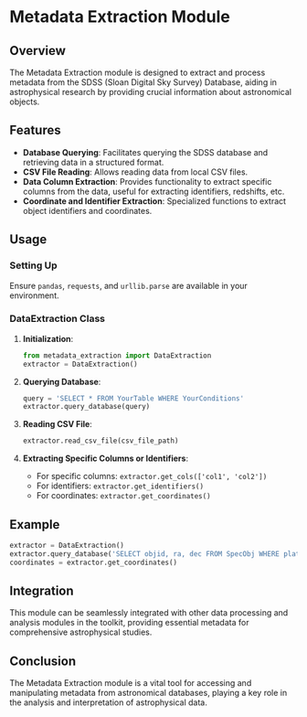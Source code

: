 
# Metadata Extraction Module

## Overview
The Metadata Extraction module is designed to extract and process metadata from the SDSS (Sloan Digital Sky Survey) Database, aiding in astrophysical research by providing crucial information about astronomical objects.

## Features
- **Database Querying**: Facilitates querying the SDSS database and retrieving data in a structured format.
- **CSV File Reading**: Allows reading data from local CSV files.
- **Data Column Extraction**: Provides functionality to extract specific columns from the data, useful for extracting identifiers, redshifts, etc.
- **Coordinate and Identifier Extraction**: Specialized functions to extract object identifiers and coordinates.

## Usage

### Setting Up
Ensure `pandas`, `requests`, and `urllib.parse` are available in your environment.

### DataExtraction Class
1. **Initialization**:
   ```python
   from metadata_extraction import DataExtraction
   extractor = DataExtraction()
   ```

2. **Querying Database**:
   ```python
   query = 'SELECT * FROM YourTable WHERE YourConditions'
   extractor.query_database(query)
   ```

3. **Reading CSV File**:
   ```python
   extractor.read_csv_file(csv_file_path)
   ```

4. **Extracting Specific Columns or Identifiers**:
   - For specific columns: `extractor.get_cols(['col1', 'col2'])`
   - For identifiers: `extractor.get_identifiers()`
   - For coordinates: `extractor.get_coordinates()`

## Example
```python
extractor = DataExtraction()
extractor.query_database('SELECT objid, ra, dec FROM SpecObj WHERE plate=4055')
coordinates = extractor.get_coordinates()
```

## Integration
This module can be seamlessly integrated with other data processing and analysis modules in the toolkit, providing essential metadata for comprehensive astrophysical studies.

## Conclusion
The Metadata Extraction module is a vital tool for accessing and manipulating metadata from astronomical databases, playing a key role in the analysis and interpretation of astrophysical data.